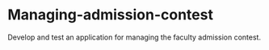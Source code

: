 # Managing-admission-contest
Develop and test an application for managing the faculty admission contest.
